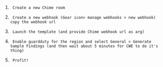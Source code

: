1.      Create a new Chime room
2.      Create a new webhook (Gear icon> manage webhooks > new webhook) copy the webhook url
3.      Launch the template (and provide Chime webhook url as arg)
4.      Enable guardduty for the region and select General > Generate Sample Findings (and then wait about 5 minutes for CWE to do it's thing)
5.      Profit!
